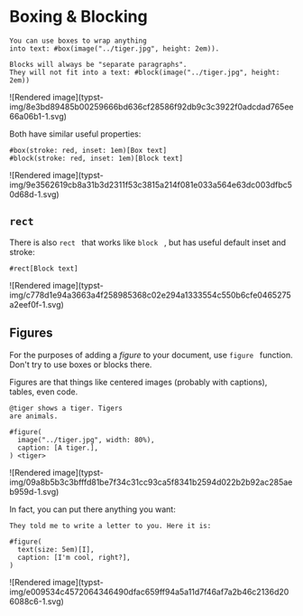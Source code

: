 #  Boxing & Blocking

    
    
    You can use boxes to wrap anything
    into text: #box(image("../tiger.jpg", height: 2em)).
    
    Blocks will always be "separate paragraphs".
    They will not fit into a text: #block(image("../tiger.jpg", height: 2em))

![Rendered image](typst-
img/8e3bd89485b00259666bd636cf28586f92db9c3c3922f0adcdad765ee66a06b1-1.svg)

Both have similar useful properties:

    
    
    #box(stroke: red, inset: 1em)[Box text]
    #block(stroke: red, inset: 1em)[Block text]

![Rendered image](typst-
img/9e3562619cb8a31b3d2311f53c3815a214f081e033a564e63dc003dfbc50d68d-1.svg)

##  ` rect  `

There is also ` rect  ` that works like ` block  ` , but has useful default
inset and stroke:

    
    
    #rect[Block text]

![Rendered image](typst-
img/c778d1e94a3663a4f258985368c02e294a1333554c550b6cfe0465275a2eef0f-1.svg)

##  Figures

For the purposes of adding a _figure_ to your document, use ` figure  `
function. Don't try to use boxes or blocks there.

Figures are that things like centered images (probably with captions), tables,
even code.

    
    
    @tiger shows a tiger. Tigers
    are animals.
    
    #figure(
      image("../tiger.jpg", width: 80%),
      caption: [A tiger.],
    ) <tiger>

![Rendered image](typst-
img/09a8b5b3c3bfffd81be7f34c31cc93ca5f8341b2594d022b2b92ac285aeb959d-1.svg)

In fact, you can put there anything you want:

    
    
    They told me to write a letter to you. Here it is:
    
    #figure(
      text(size: 5em)[I],
      caption: [I'm cool, right?],
    ) 

![Rendered image](typst-
img/e009534c4572064346490dfac659ff94a5a11d7f46af7a2b46c2136d206088c6-1.svg)

